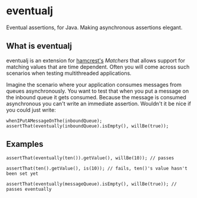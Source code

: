 eventualj
====================

Eventual assertions, for Java.
Making asynchronous assertions elegant.

What is eventualj
---------------------
eventualj is an extension for [hamcrest's](http://code.google.com/p/hamcrest/) *Matchers* that allows support for matching values that are time dependent.
Often you will come across such scenarios when testing multithreaded applications.

Imagine the scenario where your application consumes messages from queues asynchronously. You want to test that when you put a message on the inbound queue it gets consumed. Because the message is consumed asynchronous you can't write an immediate assertion. Wouldn't it be nice if you could just write:

`whenIPutAMessageOnThe(inboundQueue);
assertThat(eventually(inboundQueue).isEmpty(), willBe(true));`


Examples
---------------------

`assertThat(eventually(ten()).getValue(), willBe(10)); // passes`

`assertThat(ten().getValue(), is(10)); // fails, ten()'s value hasn't been set yet`

`assertThat(eventually(messageQueue).isEmpty(), willBe(true)); // passes eventually`